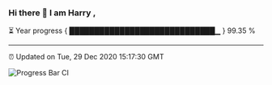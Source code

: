 ### Hi there 👋 I am Harry , 

⏳ Year progress { █████████████████████████████▁ } 99.35 %

---

⏰ Updated on Tue, 29 Dec 2020 15:17:30 GMT

![Progress Bar CI](https://github.com/duykhang68/duykhang68/workflows/Progress%20Bar%20CI/badge.svg)
